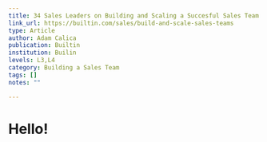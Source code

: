 ```yaml
---
title: 34 Sales Leaders on Building and Scaling a Succesful Sales Team
link_url: https://builtin.com/sales/build-and-scale-sales-teams
type: Article
author: Adam Calica
publication: Builtin
institution: Builin
levels: L3,L4
category: Building a Sales Team
tags: []
notes: ""

---
```


# Hello!
